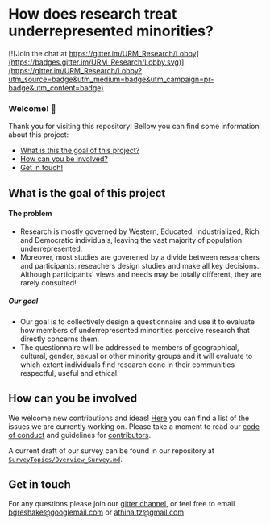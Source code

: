 # How does research treat underrepresented minorities?

[![Join the chat at https://gitter.im/URM_Research/Lobby](https://badges.gitter.im/URM_Research/Lobby.svg)](https://gitter.im/URM_Research/Lobby?utm_source=badge&utm_medium=badge&utm_campaign=pr-badge&utm_content=badge)

### Welcome! :confetti_ball:

Thank you for visiting this repository! Bellow you can find some information about this project:

* [What is this the goal of this project?](#what-is-the-goal-of-this-project)
* [How can you be involved?](#how-can-you-be-involved)
* [Get in touch!](#get-in-touch)

## What is the goal of this project

#### The problem
* Research is mostly governed by Western, Educated, Industrialized, Rich and Democratic individuals, leaving the vast majority of population underrepresented.
* Moreover, most studies are goverened by a divide between researchers and participants: reseachers design studies and make all key decisions. Although participants' views and needs may be totally different, they are rarely consulted! 

##### Our goal
* Our goal is to collectively design a questionnaire and use it to evaluate how members of underrepresented minorities perceive research that directly concerns them.
* The questionnaire will be addressed to members of geographical, cultural, gender, sexual or other minority groups and it will evaluate to which extent individuals find research done in their communities respectful, useful and ethical.

## How can you be involved
We welcome new contributions and ideas! [Here](https://github.com/aath0/MinoritiesInResearch/issues) you can find a list of the issues we are currently working on. Please take a moment to read our [code of conduct](https://github.com/aath0/MinoritiesInResearch/blob/master/CODE_OF_CONDUCT.md) and guidelines for [contributors](https://github.com/aath0/MinoritiesInResearch/blob/master/CONTRIBUTING.md).

A current draft of our survey can be found in our repository at [`SurveyTopics/Overview_Survey.md`](https://github.com/aath0/MinoritiesInResearch/blob/master/SurveyTopics/Overview_Survey.md).

## Get in touch
For any questions please join our [gitter channel](https://gitter.im/URM_Research/Lobby#), or feel free to email bgreshake@googlemail.com or athina.tz@gmail.com
